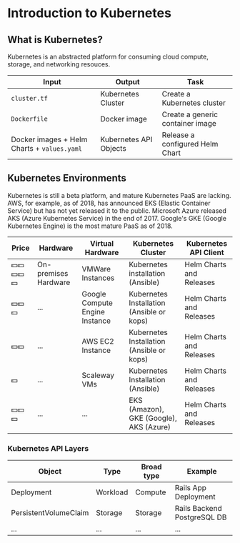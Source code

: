 # Introduction to Kubernetes

## What is Kubernetes?

Kubernetes is an abstracted platform for consuming cloud compute, storage, and networking resouces.

| Input | Output | Task |
| --- | --- | --- |
| `cluster.tf` | Kubernetes Cluster | Create a Kubernetes cluster |
| `Dockerfile` | Docker image | Create a generic container image |
| Docker images + Helm Charts + `values.yaml`| Kubernetes API Objects | Release a configured Helm Chart |

## Kubernetes Environments

Kubernetes is still a beta platform, and mature Kubernetes PaaS are lacking. AWS, for example, as of 2018, has announced EKS (Elastic Container Service) but has not yet released it to the public. Microsoft Azure released AKS (Azure Kubernetes Service) in the end of 2017. Google's GKE (Google Kubernetes Engine) is the most mature PaaS as of 2018.

| Price | Hardware | Virtual Hardware | Kubernetes Cluster | Kubernetes API Client |
| --- | --- | --- | --- | --- |
| 💵💵💵💵💵 | On-premises Hardware | VMWare Instances | Kubernetes installation (Ansible) | Helm Charts and Releases |
| 💵💵💵 | ... | Google Compute Engine Instance | Kubernetes Installation (Ansible or kops) | Helm Charts and Releases |
| 💵💵 | ... | AWS EC2 Instance | Kubernetes Installation (Ansible or kops) | Helm Charts and Releases |
| 💵 | ... | Scaleway VMs | Kubernetes Installation (Ansible) | Helm Charts and Releases |
| 💵💵💵 | ... | ... | EKS (Amazon), GKE (Google), AKS (Azure) | Helm Charts and Releases |

### Kubernetes API Layers

| Object | Type | Broad type | Example |
| --- | --- | --- | --- |
| Deployment | Workload | Compute | Rails App Deployment |
| PersistentVolumeClaim | Storage | Storage | Rails Backend PostgreSQL DB |
| ... | ... | ... | ... |
